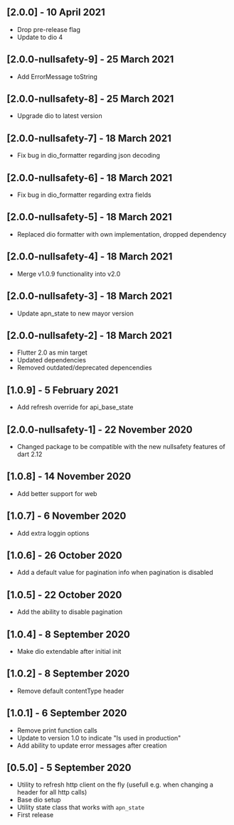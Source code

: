 ## [2.0.0] - 10 April 2021

* Drop pre-release flag
* Update to dio 4

## [2.0.0-nullsafety-9] - 25 March 2021

* Add ErrorMessage toString

## [2.0.0-nullsafety-8] - 25 March 2021

* Upgrade dio to latest version

## [2.0.0-nullsafety-7] - 18 March 2021

* Fix bug in dio_formatter regarding json decoding

## [2.0.0-nullsafety-6] - 18 March 2021

* Fix bug in dio_formatter regarding extra fields

## [2.0.0-nullsafety-5] - 18 March 2021

* Replaced dio formatter with own implementation, dropped dependency

## [2.0.0-nullsafety-4] - 18 March 2021

* Merge v1.0.9 functionality into v2.0

## [2.0.0-nullsafety-3] - 18 March 2021

* Update apn_state to new mayor version

## [2.0.0-nullsafety-2] - 18 March 2021

* Flutter 2.0 as min target
* Updated dependencies
* Removed outdated/deprecated depencendies

## [1.0.9] - 5 February 2021

* Add refresh override for api_base_state

## [2.0.0-nullsafety-1] - 22 November 2020

* Changed package to be compatible with the new nullsafety features of dart 2.12

## [1.0.8] - 14 November 2020

* Add better support for web

## [1.0.7] - 6 November 2020

* Add extra loggin options

## [1.0.6] - 26 October 2020

* Add a default value for pagination info when pagination is disabled

## [1.0.5] - 22 October 2020

* Add the ability to disable pagination

## [1.0.4] - 8 September 2020

* Make dio extendable after initial init

## [1.0.2] - 8 September 2020

* Remove default contentType header

## [1.0.1] - 6 September 2020

* Remove print function calls
* Update to version 1.0 to indicate "Is used in production"
* Add ability to update error messages after creation

## [0.5.0] - 5 September 2020

* Utility to refresh http client on the fly (usefull e.g. when changing a header for all http calls)
* Base dio setup
* Utility state class that works with `apn_state`
* First release
